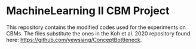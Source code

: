 # MachineLearning II CBM Project
This repository contains the modified codes used for the experiments on CBMs.
The files substitute the ones in the Koh et al. 2020 repository found here: https://github.com/yewsiang/ConceptBottleneck.
